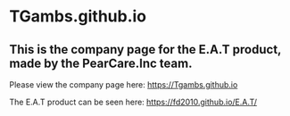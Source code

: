 # TGambs.github.io
## This is the company page for the E.A.T product, made by the PearCare.Inc team.

Please view the company page here: https://Tgambs.github.io

The E.A.T product can be seen here: https://fd2010.github.io/E.A.T/
